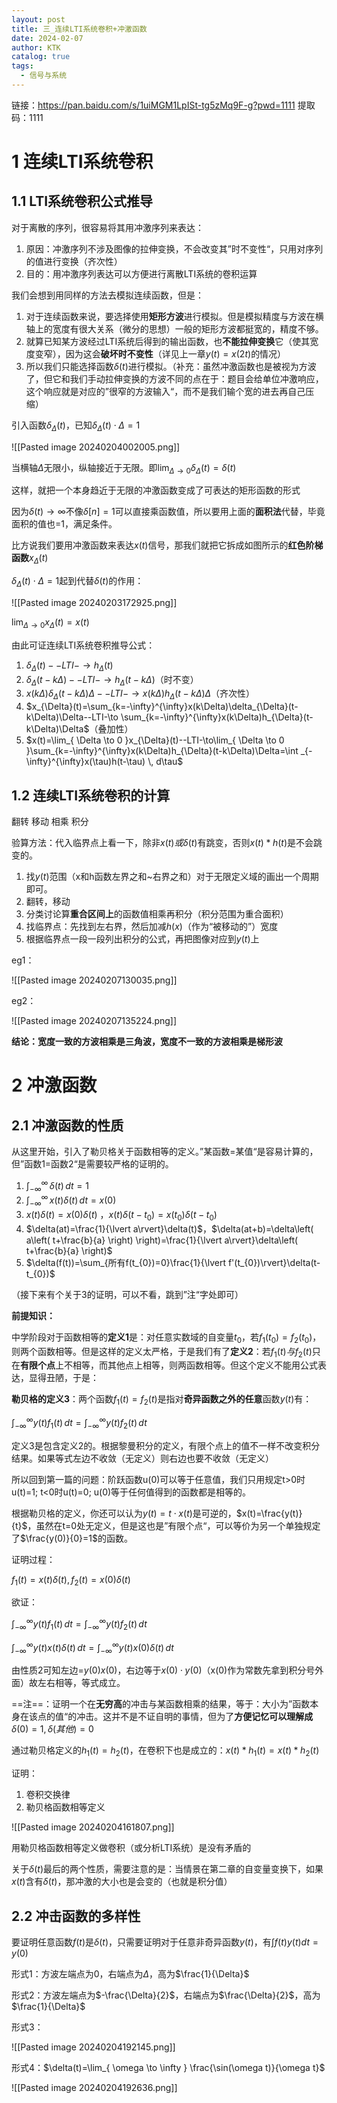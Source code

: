 ```yaml
---
layout: post
title: 三_连续LTI系统卷积+冲激函数
date: 2024-02-07
author: KTK
catalog: true
tags:
  - 信号与系统
---
```


链接：https://pan.baidu.com/s/1uiMGM1LpISt-tg5zMq9F-g?pwd=1111 
提取码：1111

# 1 连续LTI系统卷积

## 1.1 LTI系统卷积公式推导

对于离散的序列，很容易将其用冲激序列来表达：

1. 原因：冲激序列不涉及图像的拉伸变换，不会改变其”时不变性“，只用对序列的值进行变换（齐次性）
2. 目的：用冲激序列表达可以方便进行离散LTI系统的卷积运算

我们会想到用同样的方法去模拟连续函数，但是：

1. 对于连续函数来说，要选择使用**矩形方波**进行模拟。但是模拟精度与方波在横轴上的宽度有很大关系（微分的思想）一般的矩形方波都挺宽的，精度不够。
2. 就算已知某方波经过LTI系统后得到的输出函数，也**不能拉伸变换**它（使其宽度变窄），因为这会**破坏时不变性**（详见上一章$y(t)=x(2t)$的情况）
3. 所以我们只能选择函数$\delta(t)$进行模拟。（补充：虽然冲激函数也是被视为方波了，但它和我们手动拉伸变换的方波不同的点在于：题目会给单位冲激响应，这个响应就是对应的”很窄的方波输入“，而不是我们输个宽的进去再自己压缩）

引入函数$\delta_{\Delta}(t)$，已知$\delta_{\Delta}(t)\cdot \Delta=1$

![[Pasted image 20240204002005.png]]

当横轴$\Delta$无限小，纵轴接近于无限。即$\lim_{ \Delta \to 0 }\delta_{\Delta}(t)=\delta(t)$

这样，就把一个本身趋近于无限的冲激函数变成了可表达的矩形函数的形式

因为$\delta(t)\to \infty$不像$\delta[n]=1$可以直接乘函数值，所以要用上面的**面积法**代替，毕竟面积的值也=1，满足条件。

比方说我们要用冲激函数来表达$x(t)$信号，那我们就把它拆成如图所示的**红色阶梯函数**$x_{\Delta}(t)$

$\delta_{\Delta}(t)\cdot \Delta=1$起到代替$\delta(t)$的作用：

![[Pasted image 20240203172925.png]]

$\lim_{ \Delta \to 0 }x_{\Delta}(t)=x(t)$

由此可证连续LTI系统卷积推导公式：

1. $\delta_{\Delta}(t)--LTI-\to h_{\Delta}(t)$
2. $\delta_{\Delta}(t-k\Delta)--LTI-\to h_{\Delta}(t-k\Delta)$（时不变）
3. $x(k\Delta)\delta_{\Delta}(t-k\Delta)\Delta--LTI-\to x(k\Delta)h_{\Delta}(t-k\Delta)\Delta$（齐次性）
4. $x_{\Delta}(t)=\sum_{k=-\infty}^{\infty}x(k\Delta)\delta_{\Delta}(t-k\Delta)\Delta--LTI-\to \sum_{k=-\infty}^{\infty}x(k\Delta)h_{\Delta}(t-k\Delta)\Delta$（叠加性）
5. $x(t)=\lim_{ \Delta \to 0 }x_{\Delta}(t)--LTI-\to\lim_{ \Delta \to 0 }\sum_{k=-\infty}^{\infty}x(k\Delta)h_{\Delta}(t-k\Delta)\Delta=\int _{-\infty}^{\infty}x(\tau)h(t-\tau) \, d\tau$

## 1.2 连续LTI系统卷积的计算

翻转 移动 相乘 积分

验算方法：代入临界点上看一下，除非$x(t)或\delta(t)$有跳变，否则$x(t)*h(t)$是不会跳变的。

1. 找$y(t)$范围（x和h函数左界之和~右界之和）对于无限定义域的画出一个周期即可。
2. 翻转，移动
3. 分类讨论算**重合区间上**的函数值相乘再积分（积分范围为重合面积）
4. 找临界点：先找到左右界，然后加减$h(x)$（作为“被移动的”）宽度
5. 根据临界点一段一段列出积分的公式，再把图像对应到$y(t)$上

eg1：

![[Pasted image 20240207130035.png]]

eg2：

![[Pasted image 20240207135224.png]]

**结论：宽度一致的方波相乘是三角波，宽度不一致的方波相乘是梯形波**

# 2 冲激函数

## 2.1 冲激函数的性质

从这里开始，引入了勒贝格关于函数相等的定义。”某函数=某值“是容易计算的，但”函数1=函数2“是需要较严格的证明的。

1. $\int _{-\infty}^\infty \,\delta(t)\,dt=1$
2. $\int _{-\infty}^\infty \,x(t)\delta(t)\,dt=x(0)$ 
3. $x(t)\delta(t)=x(0)\delta(t)$ ，$x(t)\delta(t-t_{0})=x(t_{0})\delta(t-t_{0})$
4. $\delta(at)=\frac{1}{\lvert a\rvert}\delta(t)$，$\delta(at+b)=\delta\left( a\left( t+\frac{b}{a} \right) \right)=\frac{1}{\lvert a\rvert}\delta\left( t+\frac{b}{a} \right)$
5. $\delta(f(t))=\sum_{所有f(t_{0})=0}\frac{1}{\lvert f'(t_{0})\rvert}\delta(t-t_{0})$

（接下来有个关于3的证明，可以不看，跳到”注“字处即可）

**前提知识：**

中学阶段对于函数相等的**定义1**是：对任意实数域的自变量$t_{0}$，若$f_{1}(t_{0})=f_{2}(t_{0})$，则两个函数相等。但是这样的定义太严格，于是我们有了**定义2**：若$f_{1}(t)与f_{2}(t)$只在**有限个点**上不相等，而其他点上相等，则两函数相等。但这个定义不能用公式表达，显得丑陋，于是：

**勒贝格的定义3**：两个函数$f_{1}(t)=f_{2}(t)$是指对**奇异函数之外的任意**函数$y(t)$有：

$\int _{-\infty}^{\infty}  y(t)f_{1}(t)\, dt=\int _{-\infty}^{\infty}  y(t)f_{2}(t)\, dt$

定义3是包含定义2的。根据黎曼积分的定义，有限个点上的值不一样不改变积分结果。如果等式左边不收敛（无定义）则右边也要不收敛（无定义）

所以回到第一篇的问题：阶跃函数u(0)可以等于任意值，我们只用规定t>0时u(t)=1; t<0时u(t)=0; u(0)等于任何值得到的函数都是相等的。

根据勒贝格的定义，你还可以认为$y(t)=t\cdot x(t)$是可逆的，$x(t)=\frac{y(t)}{t}$，虽然在t=0处无定义，但是这也是”有限个点“，可以等价为另一个单独规定了$\frac{y(0)}{0}=1$的函数。

证明过程：

$f_{1}(t)=x(t)\delta(t),f_{2}(t)=x(0)\delta(t)$

欲证：

$\int _{-\infty}^{\infty}  y(t)f_{1}(t)\, dt=\int _{-\infty}^{\infty}  y(t)f_{2}(t)\, dt$

$\int _{-\infty}^{\infty}  y(t)x(t)\delta(t)\, dt=\int _{-\infty}^{\infty}  y(t)x(0)\delta(t)\, dt$

由性质2可知左边=$y(0)x(0)$，右边等于$x(0)\cdot y(0)$（x(0)作为常数先拿到积分号外面）故左右相等，等式成立。

==注==：证明一个在**无穷高**的冲击与某函数相乘的结果，等于：大小为”函数本身在该点的值“的冲击。这并不是不证自明的事情，但为了**方便记忆可以理解成**$\delta(0)=1,\delta(其他)=0$



通过勒贝格定义的$h_{1}(t)=h_{2}(t)$，在卷积下也是成立的：$x(t)*h_{1}(t)=x(t)*h_{2}(t)$

证明：

1. 卷积交换律
2. 勒贝格函数相等定义

![[Pasted image 20240204161807.png]]

用勒贝格函数相等定义做卷积（或分析LTI系统）是没有矛盾的

关于$\delta(t)$最后的两个性质，需要注意的是：当情景在第二章的自变量变换下，如果$x(t)$含有$\delta(t)$，那冲激的大小也是会变的（也就是积分值）

## 2.2 冲击函数的多样性

要证明任意函数$f(t)$是$\delta(t)$，只需要证明对于任意非奇异函数$y(t)$，有$\int  f(t)y(t)dt=y(0)$

形式1：方波左端点为0，右端点为$\Delta$，高为$\frac{1}{\Delta}$

形式2：方波左端点为$-\frac{\Delta}{2}$，右端点为$\frac{\Delta}{2}$，高为$\frac{1}{\Delta}$

形式3：

![[Pasted image 20240204192145.png]]

形式4：$\delta(t)=\lim_{ \omega  \to \infty } \frac{\sin(\omega t)}{\omega t}$

![[Pasted image 20240204192636.png]]


